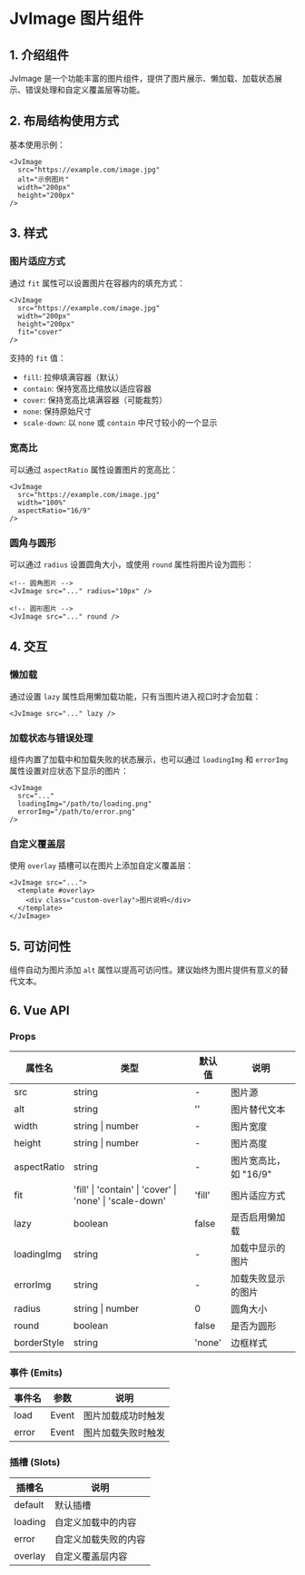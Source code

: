 # JvImage 图片组件

## 1. 介绍组件

JvImage 是一个功能丰富的图片组件，提供了图片展示、懒加载、加载状态展示、错误处理和自定义覆盖层等功能。

## 2. 布局结构使用方式

基本使用示例：

```vue
<JvImage 
  src="https://example.com/image.jpg" 
  alt="示例图片" 
  width="200px" 
  height="200px"
/>
```

## 3. 样式

### 图片适应方式

通过 `fit` 属性可以设置图片在容器内的填充方式：

```vue
<JvImage 
  src="https://example.com/image.jpg" 
  width="200px" 
  height="200px" 
  fit="cover"
/>
```

支持的 `fit` 值：
- `fill`: 拉伸填满容器（默认）
- `contain`: 保持宽高比缩放以适应容器
- `cover`: 保持宽高比填满容器（可能裁剪）
- `none`: 保持原始尺寸
- `scale-down`: 以 `none` 或 `contain` 中尺寸较小的一个显示

### 宽高比

可以通过 `aspectRatio` 属性设置图片的宽高比：

```vue
<JvImage 
  src="https://example.com/image.jpg" 
  width="100%" 
  aspectRatio="16/9" 
/>
```

### 圆角与圆形

可以通过 `radius` 设置圆角大小，或使用 `round` 属性将图片设为圆形：

```vue
<!-- 圆角图片 -->
<JvImage src="..." radius="10px" />

<!-- 圆形图片 -->
<JvImage src="..." round />
```

## 4. 交互

### 懒加载

通过设置 `lazy` 属性启用懒加载功能，只有当图片进入视口时才会加载：

```vue
<JvImage src="..." lazy />
```

### 加载状态与错误处理

组件内置了加载中和加载失败的状态展示，也可以通过 `loadingImg` 和 `errorImg` 属性设置对应状态下显示的图片：

```vue
<JvImage 
  src="..." 
  loadingImg="/path/to/loading.png"
  errorImg="/path/to/error.png"
/>
```

### 自定义覆盖层

使用 `overlay` 插槽可以在图片上添加自定义覆盖层：

```vue
<JvImage src="...">
  <template #overlay>
    <div class="custom-overlay">图片说明</div>
  </template>
</JvImage>
```

## 5. 可访问性

组件自动为图片添加 `alt` 属性以提高可访问性。建议始终为图片提供有意义的替代文本。

## 6. Vue API

### Props

| 属性名      | 类型                                          | 默认值    | 说明                              |
| ----------- | --------------------------------------------- | --------- | --------------------------------- |
| src         | string                                        | -         | 图片源                            |
| alt         | string                                        | ''        | 图片替代文本                      |
| width       | string \| number                              | -         | 图片宽度                          |
| height      | string \| number                              | -         | 图片高度                          |
| aspectRatio | string                                        | -         | 图片宽高比，如 "16/9"             |
| fit         | 'fill' \| 'contain' \| 'cover' \| 'none' \| 'scale-down' | 'fill'   | 图片适应方式                      |
| lazy        | boolean                                       | false     | 是否启用懒加载                    |
| loadingImg  | string                                        | -         | 加载中显示的图片                  |
| errorImg    | string                                        | -         | 加载失败显示的图片                |
| radius      | string \| number                              | 0         | 圆角大小                          |
| round       | boolean                                       | false     | 是否为圆形                        |
| borderStyle | string                                        | 'none'    | 边框样式                          |

### 事件 (Emits)

| 事件名 | 参数                | 说明           |
| ------ | ------------------- | -------------- |
| load   | Event               | 图片加载成功时触发 |
| error  | Event               | 图片加载失败时触发 |

### 插槽 (Slots)

| 插槽名  | 说明                                 |
| ------- | ------------------------------------ |
| default | 默认插槽                             |
| loading | 自定义加载中的内容                   |
| error   | 自定义加载失败的内容                 |
| overlay | 自定义覆盖层内容                     |
